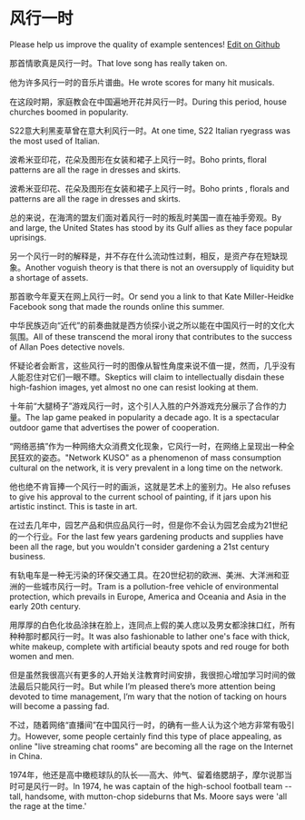 # 风行一时

Please help us improve the quality of example sentences! [Edit on Github](https://github.com/jiyushe/jiyu-example-sentence-source/blob/main/chinese/fengxingyishi.md)

<p><span class="chinese">那首情歌真是风行一时。</span><span class="english">That love song has really taken on.</span></p>

<p><span class="chinese">他为许多风行一时的音乐片谱曲。</span><span class="english">He wrote scores for many hit musicals.</span></p>

<p><span class="chinese">在这段时期，家庭教会在中国遍地开花并风行一时。</span><span class="english">During this period, house churches boomed in popularity.</span></p>

<p><span class="chinese">S22意大利黑麦草曾在意大利风行一时。</span><span class="english">At one time, S22 Italian ryegrass was the most used of Italian.</span></p>

<p><span class="chinese">波希米亚印花，花朵及图形在女装和裙子上风行一时。</span><span class="english">Boho prints, floral patterns are all the rage in dresses and skirts.</span></p>

<p><span class="chinese">波希米亚印花、花朵及图形在女装和裙子上风行一时。</span><span class="english">Boho prints , florals and patterns are all the rage in dresses and skirts.</span></p>

<p><span class="chinese">总的来说，在海湾的盟友们面对着风行一时的叛乱时美国一直在袖手旁观。</span><span class="english">By and large, the United States has stood by its Gulf allies as they face popular uprisings.</span></p>

<p><span class="chinese">另一个风行一时的解释是，并不存在什么流动性过剩，相反，是资产存在短缺现象。</span><span class="english">Another voguish theory is that there is not an oversupply of liquidity but a shortage of assets.</span></p>

<p><span class="chinese">那首歌今年夏天在网上风行一时。</span><span class="english">Or send you a link to that Kate Miller-Heidke Facebook song that made the rounds online this summer.</span></p>

<p><span class="chinese">中华民族迈向“近代”的前奏曲就是西方侦探小说之所以能在中国风行一时的文化大氛围。</span><span class="english">All of these transcend the moral irony that contributes to the success of Allan Poes detective novels.</span></p>

<p><span class="chinese">怀疑论者会断言，这些风行一时的图像从智性角度来说不值一提，然而，几乎没有人能忍住对它们一眼不瞟。</span><span class="english">Skeptics will claim to intellectually disdain these high-fashion images, yet almost no one can resist looking at them.</span></p>

<p><span class="chinese">十年前“大腿椅子”游戏风行一时，这个引人入胜的户外游戏充分展示了合作的力量。</span><span class="english">The lap game peaked in popularity a decade ago. It is a spectacular outdoor game that advertises the power of cooperation.</span></p>

<p><span class="chinese">“网络恶搞”作为一种网络大众消费文化现象，它风行一时，在网络上呈现出一种全民狂欢的姿态。</span><span class="english">"Network KUSO" as a phenomenon of mass consumption cultural on the network, it is very prevalent in a long time on the network.</span></p>

<p><span class="chinese">他也绝不肯盲捧一个风行一时的画派，这就是艺术上的鉴别力。</span><span class="english">He also refuses to give his approval to the current school of painting, if it jars upon his artistic instinct. This is taste in art.</span></p>

<p><span class="chinese">在过去几年中，园艺产品和供应品风行一时，但是你不会认为园艺会成为21世纪的一个行业。</span><span class="english">For the last few years gardening products and supplies have been all the rage, but you wouldn't consider gardening a 21st century business.</span></p>

<p><span class="chinese">有轨电车是一种无污染的环保交通工具。在20世纪初的欧洲、美洲、大洋洲和亚洲的一些城市风行一时。</span><span class="english">Tram is a pollution-free vehicle of environmental protection, which prevails in Europe, America and Oceania and Asia in the early 20th century.</span></p>

<p><span class="chinese">用厚厚的白色化妆品涂抹在脸上，连同点上假的美人痣以及男女都涂抹口红，所有种种那时都风行一时。</span><span class="english">It was also fashionable to lather one's face with thick, white makeup, complete with artificial beauty spots and red rouge for both women and men.</span></p>

<p><span class="chinese">但是虽然我很高兴有更多的人开始关注教育时间安排，我很担心增加学习时间的做法最后只能风行一时。</span><span class="english">But while I’m pleased there’s more attention being devoted to time management, I’m wary that the notion of tacking on hours will become a passing fad.</span></p>

<p><span class="chinese">不过，随着网络“直播间”在中国风行一时，的确有一些人认为这个地方非常有吸引力。</span><span class="english">However, some people certainly find this type of place appealing, as online "live streaming chat rooms" are becoming all the rage on the Internet in China.</span></p>

<p><span class="chinese">1974年，他还是高中橄榄球队的队长──高大、帅气、留着络腮胡子，摩尔说那当时可是风行一时。</span><span class="english">In 1974, he was captain of the high-school football team -- tall, handsome, with mutton-chop sideburns that Ms. Moore says were 'all the rage at the time.'</span></p>

